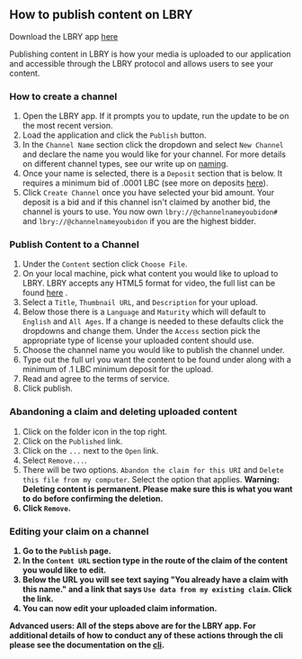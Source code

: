 ## How to publish content on LBRY

Download the LBRY app [here](https://lbry.io/get)

Publishing content in LBRY is how your media is uploaded to our application and accessible through the LBRY protocol and allows users to see your content.

### How to create a channel
1. Open the LBRY app. If it prompts you to update, run the update to be on the most recent version.
2. Load the application and  click the `Publish` button.
3. In the `Channel Name` section click the dropdown and select `New Channel` and  declare the name you would like for your channel.  For more details on different channel types, see our write up on [naming](https://lbry.io/faq/naming).
4. Once your name is selected, there is a `Deposit` section that is below.  It requires a minimum bid of .0001 LBC (see more on deposits [here](https://lbry.io/faq/naming)).
5. Click `Create Channel` once you have selected your bid amount.  Your deposit is a bid and if this channel isn't claimed by another bid, the channel is yours to use. You now own `lbry://@channelnameyoubidon#` and `lbry://@channelnameyoubidon` if you are the highest bidder.

### Publish Content to a Channel

1. Under the `Content` section click `Choose File`.
2. On your local machine, pick what content you would like to upload to LBRY.  LBRY accepts any HTML5 format for video, the full list can be found [here](https://developer.mozilla.org/en-US/docs/Web/HTML/Supported_media_formats) .
3. Select a `Title`, `Thumbnail URL`, and `Description` for your upload.
4.  Below those there is a `Language` and `Maturity` which will default to `English` and `All Ages`.  If a change is needed to these defaults click the dropdowns and change them.
Under the `Access` section pick the appropriate type of license your uploaded content should use. </br>
5. Choose the channel name you would like to publish the channel under.
6. Type out the full url you want the content to be found under along with a minimum of .1 LBC minimum deposit for the upload.
7. Read and agree to the terms of service.
8. Click publish.

### Abandoning a claim and deleting uploaded content

1. Click on the folder icon in the top right.
2. Click on the `Published` link.
3. Click on the `...` next to the `Open` link.
4. Select `Remove...`.
5. There will be two options.  `Abandon the claim for this URI` and `Delete this file from my computer`.  Select the option that applies.  <b>Warning: Deleting content is permanent.  Please make sure this is what you want to do before confirming the deletion.
6. Click `Remove`.

### Editing your claim on a channel

1. Go to the `Publish` page.
2. In the `Content URL` section type in the route of the claim of the content you would like to edit.
3. Below the URL you will see text saying "You already have a claim with this name." and a link that says `Use data from my existing claim`.  Click the link.
4. You can now edit your uploaded claim information.

Advanced users: All of the steps above are for the LBRY app.  For additional details of how to conduct any of these actions through the cli please see the documentation on the [cli](https://lbryio.github.io/lbry/cli/).
